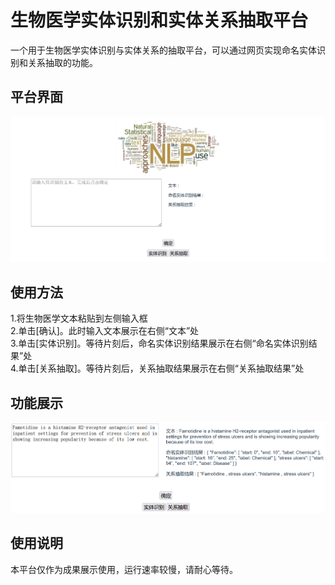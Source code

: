 # 生物医学实体识别和实体关系抽取平台
一个用于生物医学实体识别与实体关系的抽取平台，可以通过网页实现命名实体识别和关系抽取的功能。
## 平台界面
![show](https://github.com/DUT-B910/bioNer-Re/blob/b1202fc0219a833c2af56a6c435549ec23f6ff0e/%E5%B9%B3%E5%8F%B0%E7%95%8C%E9%9D%A2.png)
## 使用方法
1.将生物医学文本粘贴到左侧输入框<br>
2.单击[确认]。此时输入文本展示在右侧“文本”处<br>
3.单击[实体识别]。等待片刻后，命名实体识别结果展示在右侧“命名实体识别结果”处<br>
4.单击[关系抽取]。等待片刻后，关系抽取结果展示在右侧“关系抽取结果”处<br>
## 功能展示
![show](https://github.com/DUT-B910/bioNer-Re/blob/c133542206a9650d40465c6fd085e15361280c13/%E5%8A%9F%E8%83%BD%E5%B1%95%E7%A4%BA.png)
## 使用说明
本平台仅作为成果展示使用，运行速率较慢，请耐心等待。
